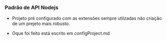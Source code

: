### Padrão de API Nodejs

  - Projeto pré configurado com as extensões sempre utilzadas não criação de um prejeto mais robusto.

  - Oque foi feito está escrito em configProject.md
